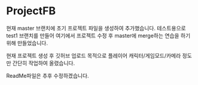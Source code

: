 # ProjectFB
현재 master 브랜치에 초기 프로젝트 파일을 생성하여 추가했습니다.
테스트용으로 test1 브랜치를 만들어 여기에서 프로젝트 수정 후 master에 merge하는 연습을 하기 위해 만들었습니다.

현재 프로젝트 생성 후 깃허브 업로드 목적으로 플레이어 캐릭터/게임모드/카메라 정도만 간단히 작업하여 올렸습니다.

ReadMe파일은 추후 수정하겠습니다.
